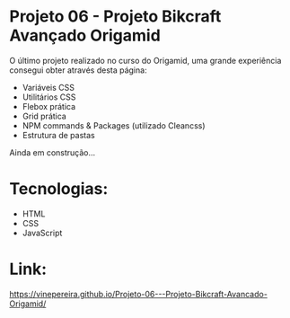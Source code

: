 # Projeto 06 - Projeto Bikcraft Avançado Origamid
O último projeto realizado no curso do Origamid, uma grande experiência consegui obter através desta página:
- Variáveis CSS
- Utilitários CSS
- Flebox prática
- Grid prática
- NPM commands & Packages (utilizado Cleancss)
- Estrutura de pastas

Ainda em construção...

# Tecnologias:
- HTML
- CSS
- JavaScript

# Link:
https://vinepereira.github.io/Projeto-06---Projeto-Bikcraft-Avancado-Origamid/
